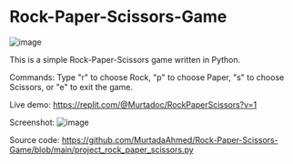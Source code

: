 # Rock-Paper-Scissors-Game
![image](https://user-images.githubusercontent.com/108568451/192091054-45bbc76c-5458-482b-a048-49722e80f751.png)

This is a simple Rock-Paper-Scissors game written in Python.

Commands:
Type "r" to choose Rock, "p" to choose Paper, "s" to choose Scissors, or "e" to exit the game.

Live demo: https://replit.com/@Murtadoc/RockPaperScissors?v=1

Screenshot:
![image](https://user-images.githubusercontent.com/108568451/192091222-0ed13b8d-a7f3-4d24-956f-5f289a1b87c5.png)

Source code:
https://github.com/MurtadaAhmed/Rock-Paper-Scissors-Game/blob/main/project_rock_paper_scissors.py
